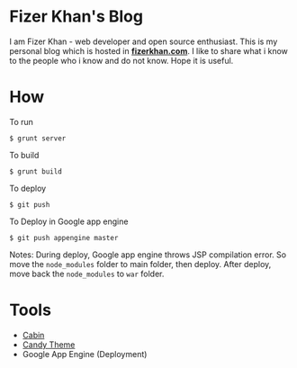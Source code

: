 # Fizer Khan's Blog

I am Fizer Khan - web developer and open source enthusiast.
This is my personal blog which is hosted in **[fizerkhan.com](http://www.fizerkhan.com)**.
I like to share what i know to the people who i know and do not know.
Hope it is useful.

# How

To run

    $ grunt server

To build

    $ grunt build

To deploy

    $ git push

To Deploy in Google app engine

    $ git push appengine master

Notes: During deploy, Google app engine throws JSP compilation error.
       So move the `node_modules` folder to main folder, then deploy.
       After deploy, move back the `node_modules` to `war` folder.

# Tools

* [Cabin](http://colinwren.github.io/Cabin/)
* [Candy Theme](http://colinwren.github.io/Candy/)
* Google App Engine (Deployment)
